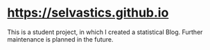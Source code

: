 # https://selvastics.github.io

This is a student project, in which I created a statistical Blog. Further maintenance is planned in the future.
